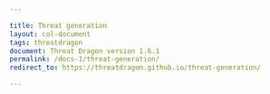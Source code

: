 ```yaml
---

title: Threat generation
layout: col-document
tags: threatdragon
document: Threat Dragon version 1.6.1
permalink: /docs-1/threat-generation/
redirect_to: https://threatdragon.github.io/threat-generation/

---
```


